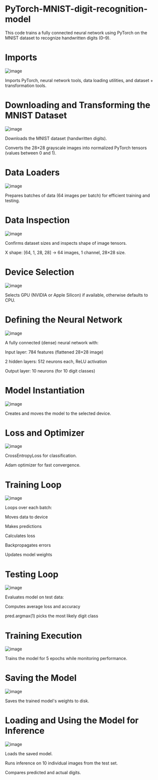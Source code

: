 # PyTorch-MNIST-digit-recognition-model

This code trains a fully connected neural network using PyTorch on the MNIST dataset to recognize handwritten digits (0–9).

# Imports
![image](https://github.com/user-attachments/assets/2d9bf5f6-bfd4-4e7b-8daf-8ad36bc15402)

Imports PyTorch, neural network tools, data loading utilities, and dataset + transformation tools.

# Downloading and Transforming the MNIST Dataset
![image](https://github.com/user-attachments/assets/2bfd11b6-50b9-4612-a564-2fb7a3d53123)

Downloads the MNIST dataset (handwritten digits).

Converts the 28×28 grayscale images into normalized PyTorch tensors (values between 0 and 1).

# Data Loaders
![image](https://github.com/user-attachments/assets/9b14184c-25bb-4e25-bb59-c39497cbfd29)

Prepares batches of data (64 images per batch) for efficient training and testing.

# Data Inspection
![image](https://github.com/user-attachments/assets/d5ba0cc0-f527-4bdd-b49e-36b2f168bc31)

Confirms dataset sizes and inspects shape of image tensors.

X shape: [64, 1, 28, 28] → 64 images, 1 channel, 28×28 size.

# Device Selection
![image](https://github.com/user-attachments/assets/bd420b3d-c0e3-4008-848a-93290fa8f994)

Selects GPU (NVIDIA or Apple Silicon) if available, otherwise defaults to CPU.

# Defining the Neural Network
![image](https://github.com/user-attachments/assets/c58214ac-19f7-4981-8206-5cee7d2184bb)

A fully connected (dense) neural network with:

Input layer: 784 features (flattened 28×28 image)

2 hidden layers: 512 neurons each, ReLU activation

Output layer: 10 neurons (for 10 digit classes)

# Model Instantiation
![image](https://github.com/user-attachments/assets/2cfda773-567c-4c0c-89ba-f3ac8ffffd78)

Creates and moves the model to the selected device.

# Loss and Optimizer
![image](https://github.com/user-attachments/assets/3414ec85-f11c-430d-a8e9-09b02c0acf2c)

CrossEntropyLoss for classification.

Adam optimizer for fast convergence.

# Training Loop
![image](https://github.com/user-attachments/assets/88f952f7-d77f-4e73-9d60-cff9f4360e74)

Loops over each batch:

Moves data to device

Makes predictions

Calculates loss

Backpropagates errors

Updates model weights

# Testing Loop
![image](https://github.com/user-attachments/assets/144f1441-16fe-4b94-adc6-fb4baf1668b3)

Evaluates model on test data:

Computes average loss and accuracy

pred.argmax(1) picks the most likely digit class

# Training Execution
![image](https://github.com/user-attachments/assets/a61353fb-9790-4f78-b388-fa29e98e1acd)

Trains the model for 5 epochs while monitoring performance.

# Saving the Model
![image](https://github.com/user-attachments/assets/746b9a82-4935-4734-ab42-e85189eda697)

Saves the trained model's weights to disk.

# Loading and Using the Model for Inference
![image](https://github.com/user-attachments/assets/0e679d12-a8ef-48e0-9b9f-50daa1afc0bd)

Loads the saved model.

Runs inference on 10 individual images from the test set.

Compares predicted and actual digits.
